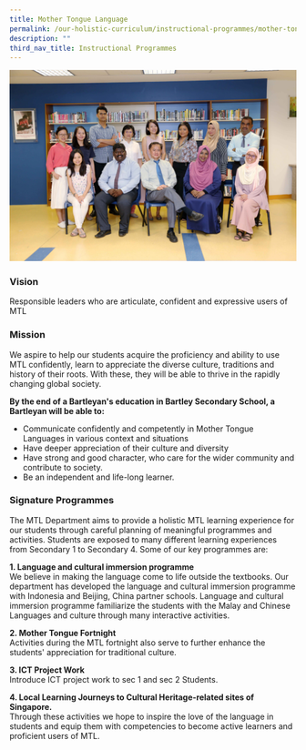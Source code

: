 ```yaml
---
title: Mother Tongue Language
permalink: /our-holistic-curriculum/instructional-programmes/mother-tongue-language
description: ""
third_nav_title: Instructional Programmes
---
```

![](/images/MOTHER-TONGUE-Formal.jpg)

### Vision
Responsible leaders who are articulate, confident and expressive users of MTL

### Mission
We aspire to help our students acquire the proficiency and ability to use MTL confidently, learn to appreciate the diverse culture, traditions and history of their roots. With these, they will be able to thrive in the rapidly changing global society.

**By the end of a Bartleyan's education in Bartley Secondary School, a Bartleyan will be able to:**

* Communicate confidently and competently in Mother Tongue Languages in various context and situations 
* Have deeper appreciation of their culture and diversity 
* Have strong and good character, who care for the wider community and contribute to society. 
* Be an independent and life-long learner.

### Signature Programmes
The MTL Department aims to provide a holistic MTL learning experience for our students through careful planning of meaningful programmes and activities. Students are exposed to many different learning experiences from Secondary 1 to Secondary 4. Some of our key programmes are:

**1. Language and cultural immersion programme** <br>
We believe in making the language come to life outside the textbooks. Our department has developed the language and cultural immersion programme with Indonesia and Beijing, China partner schools. Language and cultural immersion programme familiarize the students with the Malay and Chinese Languages and culture through many interactive activities. 

**2. Mother Tongue Fortnight** <br>
Activities during the MTL fortnight also serve to further enhance the students' appreciation for traditional culture. 

**3. ICT Project Work** <br>
Introduce ICT project work to sec 1 and sec 2 Students. 

**4. Local Learning Journeys to Cultural Heritage-related sites of Singapore.** <br>
Through these activities we hope to inspire the love of the language in students and equip them with competencies to become active learners and proficient users of MTL.
